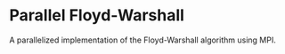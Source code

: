 # Parallel Floyd-Warshall

A parallelized implementation of the Floyd-Warshall algorithm using MPI.
